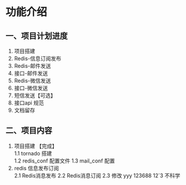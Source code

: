 # 功能介绍 
## 一、项目计划进度  
1. 项目搭建    
2. Redis-信息订阅发布    
3. Redis-邮件发送    
4. 接口-邮件发送  
5. Redis-微信发送  
6. 接口-微信发送  
7. 短信发送【可选】  
8. 接口api 规范  
9. 文档留存
## 二、项目内容
1. 项目搭建 【完成】  
    1.1 tornado 搭建  
    1.2 redis_conf 配置文件
    1.3 mail_conf 配置
2. redis 信息发布订阅  
    2.1 Redis消息发布
    2.2 Redis消息订阅
    2.3 
修改
yyy
123688
12`3
不科学